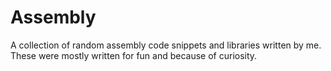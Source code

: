 # Assembly

A collection of random assembly code snippets and libraries written by me. These were mostly written for fun and because of curiosity.
